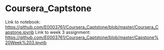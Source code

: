 # Coursera_Captstone

Link to notebook: https://github.com/E0003761/Coursera_Captstone/blob/master/Coursera_Capstone.ipynb
Link to week 3 assignment: https://github.com/E0003761/Coursera_Captstone/blob/master/Capstone%20Week%203.ipynb

